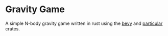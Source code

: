 # Gravity Game
A simple N-body gravity game written in rust using the [bevy](https://crates.io/crates/bevy) and [particular](https://crates.io/crates/particular) crates.
